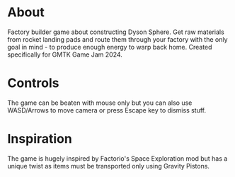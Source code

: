 # About

Factory builder game about constructing Dyson Sphere. Get raw materials from rocket landing pads and route them through your factory with the only goal in mind - to produce enough energy to warp back home. Created specifically for GMTK Game Jam 2024.

# Controls
The game can be beaten with mouse only but you can also use WASD/Arrows to move camera or press Escape key to dismiss stuff.

# Inspiration
The game is hugely inspired by Factorio's Space Exploration mod but has a unique twist as items must be transported only using Gravity Pistons.
